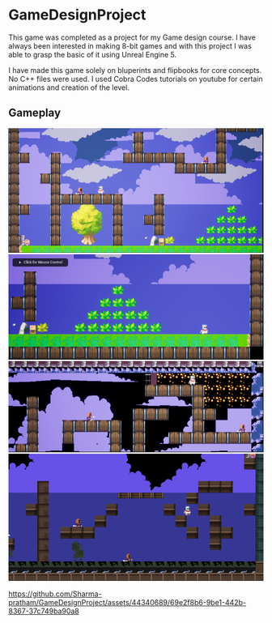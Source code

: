 # GameDesignProject

This game was completed as a project for my Game design course. I have always been interested in making 8-bit games and with this project I was able to grasp the basic of it using Unreal Engine 5.

I have made this game solely on bluperints and flipbooks for core concepts. No C++ files were used. I used Cobra Codes tutorials on youtube for certain animations and creation of the level.

## Gameplay
![Level2](https://github.com/Sharma-pratham/GameDesignProject/blob/main/Images/Level2.PNG)
![Level2](https://github.com/Sharma-pratham/GameDesignProject/blob/main/Images/Level2Load.PNG)
![Level3](https://github.com/Sharma-pratham/GameDesignProject/blob/main/Images/Level3.PNG)
![Level3](https://github.com/Sharma-pratham/GameDesignProject/blob/main/Images/image9.PNG)



https://github.com/Sharma-pratham/GameDesignProject/assets/44340689/69e2f8b6-9be1-442b-8367-37c749ba90a8




